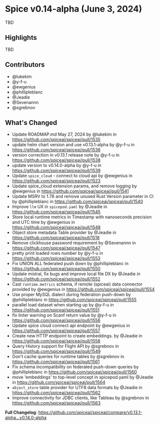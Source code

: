 # Spice v0.14-alpha (June 3, 2024)

TBD

## Highlights

TBD

## Contributors

-	@lukekim
-	@y-f-u
-	@ewgenius
-	@phillipleblanc
-	@Jeadie
-	@Sevenannn
-	@sgrebnov

## What's Changed

* Update ROADMAP.md May 27, 2024 by @lukekim in https://github.com/spiceai/spiceai/pull/1535
* update helm chart version and use v0.13.1-alpha by @y-f-u in https://github.com/spiceai/spiceai/pull/1536
* version correction in v0.13.1 release note by @y-f-u in https://github.com/spiceai/spiceai/pull/1538
* update version to v0.14.0-alpha by @y-f-u in https://github.com/spiceai/spiceai/pull/1539
* Update `spice_cloud` - connect to cloud api by @ewgenius in https://github.com/spiceai/spiceai/pull/1523
* Update spice_cloud extension params, and remove logging by @ewgenius in https://github.com/spiceai/spiceai/pull/1541
* Update MSRV to 1.78 and remove unused Rust Version parameter in CI by @phillipleblanc in https://github.com/spiceai/spiceai/pull/1540
* Improve `llm` UX in `spicepod.yaml` by @Jeadie in https://github.com/spiceai/spiceai/pull/1545
* Store local runtime metrics in Timestamp with nanoseconds precision and UTC time by @ewgenius in https://github.com/spiceai/spiceai/pull/1548
* Object store metadata Table provider by @Jeadie in https://github.com/spiceai/spiceai/pull/1518
* Remove clickhouse password requirement by @Sevenannn in https://github.com/spiceai/spiceai/pull/1547
* pretty print loaded rows number by @y-f-u in https://github.com/spiceai/spiceai/pull/1553
* Fix UNION ALL federated push down by @phillipleblanc in https://github.com/spiceai/spiceai/pull/1550
* Update mistral, fix bugs and improve local file DX by @Jeadie in https://github.com/spiceai/spiceai/pull/1552
* Cast `runtime.metrics` schema, if remote (spiceai) data connector provided by @ewgenius in https://github.com/spiceai/spiceai/pull/1554
* Use proper MySQL dialect during federation push-down by @phillipleblanc in https://github.com/spiceai/spiceai/pull/1555
* parallel load dataset when starting up  by @y-f-u in https://github.com/spiceai/spiceai/pull/1551
* fix linter warning on Scanf return value by @y-f-u in https://github.com/spiceai/spiceai/pull/1556
* Update spice cloud connect api endpoint by @ewgenius in https://github.com/spiceai/spiceai/pull/1557
* Create new HTTP endpoint to create embeddings. by @Jeadie in https://github.com/spiceai/spiceai/pull/1558
* Query History support for Flight API by @sgrebnov in https://github.com/spiceai/spiceai/pull/1549
* Don't cache queries for runtime tables by @sgrebnov in https://github.com/spiceai/spiceai/pull/1561
* Fix schema incompatibility on federated push-down queries by @phillipleblanc in https://github.com/spiceai/spiceai/pull/1560
* move 'embeddings' to top-level concept in spicepod.yaml by @Jeadie in https://github.com/spiceai/spiceai/pull/1564
* `object_store` table provider for UTF8 data formats by @Jeadie in https://github.com/spiceai/spiceai/pull/1562
* Improve connectivity for JDBC clients, like Tableau by @sgrebnov in https://github.com/spiceai/spiceai/pull/1563


**Full Changelog**: https://github.com/spiceai/spiceai/compare/v0.13.1-alpha...v0.14.0-alpha
